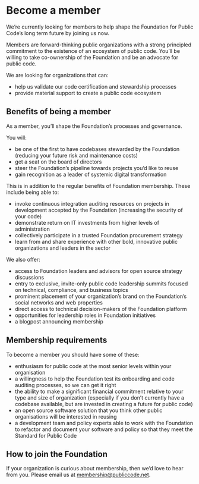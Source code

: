 # Become a member

We’re currently looking for members to help shape the Foundation for Public Code’s long term future by joining us now.

Members are forward-thinking public organizations with a strong principled commitment to the existence of an ecosystem of public code. You’ll be willing to take co-ownership of the Foundation and be an advocate for public code.

We are looking for organizations that can:

* help us validate our code certification and stewardship processes
* provide material support to create a public code ecosystem

## Benefits of being a member

As a member, you’ll shape the Foundation’s processes and governance.

You will:

* be one of the first to have codebases stewarded by the Foundation (reducing your future risk and maintenance costs)
* get a seat on the board of directors
* steer the Foundation’s pipeline towards projects you’d like to reuse
* gain recognition as a leader of systemic digital transformation

This is in addition to the regular benefits of Foundation membership. These include being able to:

* invoke continuous integration auditing resources on projects in development accepted by the Foundation (increasing the security of your code)
* demonstrate return on IT investments from higher levels of administration
* collectively participate in a trusted Foundation procurement strategy
* learn from and share experience with other bold, innovative public organizations and leaders in the sector

We also offer:

* access to Foundation leaders and advisors for open source strategy discussions
* entry to exclusive, invite-only public code leadership summits focused on technical, compliance, and business topics
* prominent placement of your organization’s brand on the Foundation’s social networks and web properties
* direct access to technical decision-makers of the Foundation platform
* opportunities for leadership roles in Foundation initiatives
* a blogpost announcing membership

## Membership requirements

To become a member you should have some of these:

* enthusiasm for public code at the most senior levels within your organisation
* a willingness to help the Foundation test its onboarding and code auditing processes, so we can get it right
* the ability to make a significant financial commitment relative to your type and size of organization (especially if you don’t currently have a codebase available, but are invested in creating a future for public code)
* an open source software solution that you think other public organisations will be interested in reusing
* a development team and policy experts able to work with the Foundation to refactor and document your software and policy so that they meet the Standard for Public Code

## How to join the Foundation

If your organization is curious about membership, then we’d love to hear from you. Please email us at <membership@publiccode.net>.
